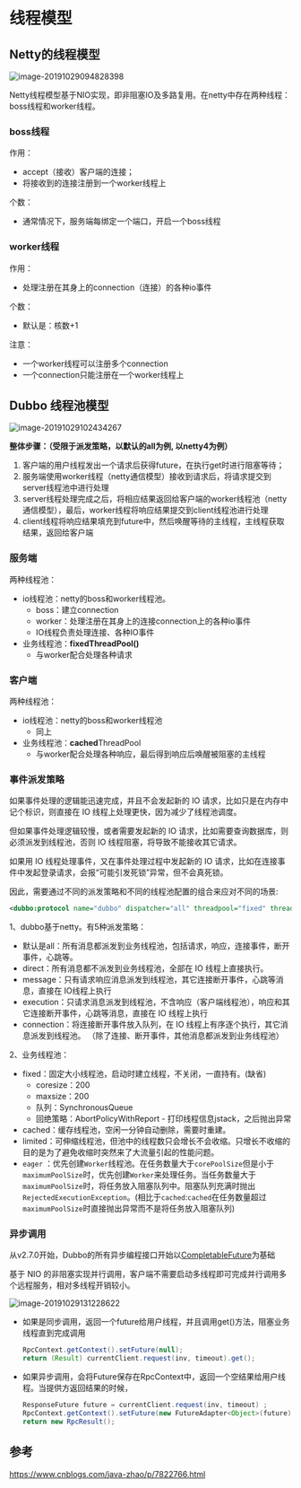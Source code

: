 # 线程模型



## Netty的线程模型

![image-20191029094828398](https://tva1.sinaimg.cn/large/006y8mN6gy1g8etx8e1i8j30aj0c8jso.jpg)

Netty线程模型基于NIO实现，即非阻塞IO及多路复用。在netty中存在两种线程：boss线程和worker线程。



### boss线程

作用：

- accept（接收）客户端的连接；
- 将接收到的连接注册到一个worker线程上

个数：

- 通常情况下，服务端每绑定一个端口，开启一个boss线程





### worker线程

作用：

- 处理注册在其身上的connection（连接）的各种io事件

个数：

- 默认是：核数+1

注意：

- 一个worker线程可以注册多个connection
- 一个connection只能注册在一个worker线程上





## Dubbo 线程池模型

![image-20191029102434267](https://tva1.sinaimg.cn/large/006y8mN6gy1g8euys7n7pj30of09omze.jpg)

**整体步骤：（受限于派发策略，以默认的all为例, 以netty4为例）**

1. 客户端的用户线程发出一个请求后获得future，在执行get时进行阻塞等待；
2. 服务端使用worker线程（netty通信模型）接收到请求后，将请求提交到server线程池中进行处理
3. server线程处理完成之后，将相应结果返回给客户端的worker线程池（netty通信模型），最后，worker线程将响应结果提交到client线程池进行处理
4. client线程将响应结果填充到future中，然后唤醒等待的主线程，主线程获取结果，返回给客户端





### 服务端

两种线程池：

- io线程池：netty的boss和worker线程池。
  - boss：建立connection
  - worker：处理注册在其身上的连接connection上的各种io事件
  - IO线程负责处理连接、各种IO事件
- 业务线程池：**fixedThreadPool()**
  - 与worker配合处理各种请求



### 客户端

两种线程池：

- io线程池：netty的boss和worker线程池
  - 同上
- 业务线程池：**cached**ThreadPool
  - 与worker配合处理各种响应，最后得到响应后唤醒被阻塞的主线程



### **事件派发策略**

如果事件处理的逻辑能迅速完成，并且不会发起新的 IO 请求，比如只是在内存中记个标识，则直接在 IO 线程上处理更快，因为减少了线程池调度。

但如果事件处理逻辑较慢，或者需要发起新的 IO 请求，比如需要查询数据库，则必须派发到线程池，否则 IO 线程阻塞，将导致不能接收其它请求。

如果用 IO 线程处理事件，又在事件处理过程中发起新的 IO 请求，比如在连接事件中发起登录请求，会报“可能引发死锁”异常，但不会真死锁。

因此，需要通过不同的派发策略和不同的线程池配置的组合来应对不同的场景:

```xml
<dubbo:protocol name="dubbo" dispatcher="all" threadpool="fixed" threads="100" />
```



1、dubbo基于netty。有5种派发策略：

- 默认是all：所有消息都派发到业务线程池，包括请求，响应，连接事件，断开事件，心跳等。
- direct：所有消息都不派发到业务线程池，全部在 IO 线程上直接执行。
- message：只有请求响应消息派发到线程池，其它连接断开事件，心跳等消息，直接在 IO线程上执行
- execution：只请求消息派发到线程池，不含响应（客户端线程池），响应和其它连接断开事件，心跳等消息，直接在 IO 线程上执行
- connection：将连接断开事件放入队列，在 IO 线程上有序逐个执行，其它消息派发到线程池。 （除了连接、断开事件，其他消息都派发到业务线程池）



2、业务线程池：

- fixed：固定大小线程池，启动时建立线程，不关闭，一直持有。(缺省)
  - coresize：200
  - maxsize：200
  - 队列：SynchronousQueue
  - 回绝策略：AbortPolicyWithReport - 打印线程信息jstack，之后抛出异常
- cached：缓存线程池，空闲一分钟自动删除，需要时重建。
- limited：可伸缩线程池，但池中的线程数只会增长不会收缩。只增长不收缩的目的是为了避免收缩时突然来了大流量引起的性能问题。
- `eager` ：优先创建`Worker`线程池。在任务数量大于`corePoolSize`但是小于`maximumPoolSize`时，优先创建`Worker`来处理任务。当任务数量大于`maximumPoolSize`时，将任务放入阻塞队列中。阻塞队列充满时抛出`RejectedExecutionException`。(相比于`cached`:`cached`在任务数量超过`maximumPoolSize`时直接抛出异常而不是将任务放入阻塞队列)



### 异步调用

从v2.7.0开始，Dubbo的所有异步编程接口开始以[CompletableFuture](https://docs.oracle.com/javase/8/docs/api/java/util/concurrent/CompletableFuture.html)为基础

基于 NIO 的非阻塞实现并行调用，客户端不需要启动多线程即可完成并行调用多个远程服务，相对多线程开销较小。

![image-20191029131228622](https://tva1.sinaimg.cn/large/006y8mN6gy1g8ezthm40jj30h105fq4w.jpg)

- 如果是同步调用，返回一个future给用户线程，并且调用get()方法，阻塞业务线程直到完成调用

  ```java
  RpcContext.getContext().setFuture(null);
  return (Result) currentClient.request(inv, timeout).get();
  ```

- 如果异步调用，会将Future保存在RpcContext中，返回一个空结果给用户线程。当提供方返回结果的时候，

  ```java
  ResponseFuture future = currentClient.request(inv, timeout) ;
  RpcContext.getContext().setFuture(new FutureAdapter<Object>(future));
  return new RpcResult();
  ```

  









## 参考

https://www.cnblogs.com/java-zhao/p/7822766.html
